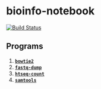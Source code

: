 # bioinfo-notebook

[![Build Status](https://travis-ci.com/rnnh/bioinfo-notebook.svg?branch=master)](https://travis-ci.com/rnnh/bioinfo-notebook)

## Programs

1. [**`bowtie2`**](docs/bowtie2.md)
2. [**`fastq-dump`**](docs/fastq-dump.md)
3. [**`htseq-count`**](docs/htseq-count.md)
4. [**`samtools`**](docs/samtools.md)
